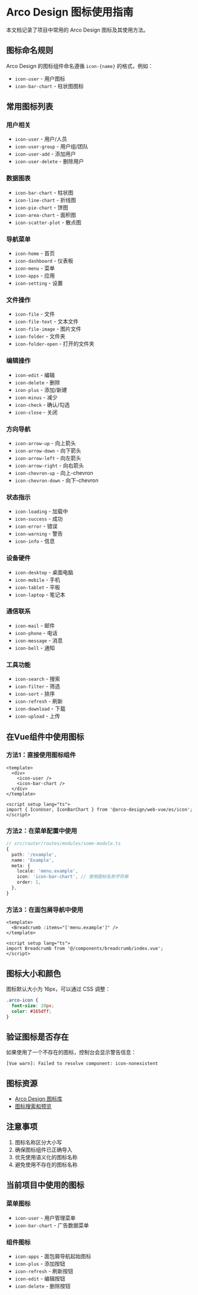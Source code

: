 # Arco Design 图标使用指南

本文档记录了项目中常用的 Arco Design 图标及其使用方法。

## 图标命名规则

Arco Design 的图标组件命名遵循 `icon-{name}` 的格式，例如：
- `icon-user` - 用户图标
- `icon-bar-chart` - 柱状图图标

## 常用图标列表

### 用户相关
- `icon-user` - 用户/人员
- `icon-user-group` - 用户组/团队
- `icon-user-add` - 添加用户
- `icon-user-delete` - 删除用户

### 数据图表
- `icon-bar-chart` - 柱状图
- `icon-line-chart` - 折线图
- `icon-pie-chart` - 饼图
- `icon-area-chart` - 面积图
- `icon-scatter-plot` - 散点图

### 导航菜单
- `icon-home` - 首页
- `icon-dashboard` - 仪表板
- `icon-menu` - 菜单
- `icon-apps` - 应用
- `icon-setting` - 设置

### 文件操作
- `icon-file` - 文件
- `icon-file-text` - 文本文件
- `icon-file-image` - 图片文件
- `icon-folder` - 文件夹
- `icon-folder-open` - 打开的文件夹

### 编辑操作
- `icon-edit` - 编辑
- `icon-delete` - 删除
- `icon-plus` - 添加/新建
- `icon-minus` - 减少
- `icon-check` - 确认/勾选
- `icon-close` - 关闭

### 方向导航
- `icon-arrow-up` - 向上箭头
- `icon-arrow-down` - 向下箭头
- `icon-arrow-left` - 向左箭头
- `icon-arrow-right` - 向右箭头
- `icon-chevron-up` - 向上-chevron
- `icon-chevron-down` - 向下-chevron

### 状态指示
- `icon-loading` - 加载中
- `icon-success` - 成功
- `icon-error` - 错误
- `icon-warning` - 警告
- `icon-info` - 信息

### 设备硬件
- `icon-desktop` - 桌面电脑
- `icon-mobile` - 手机
- `icon-tablet` - 平板
- `icon-laptop` - 笔记本

### 通信联系
- `icon-mail` - 邮件
- `icon-phone` - 电话
- `icon-message` - 消息
- `icon-bell` - 通知

### 工具功能
- `icon-search` - 搜索
- `icon-filter` - 筛选
- `icon-sort` - 排序
- `icon-refresh` - 刷新
- `icon-download` - 下载
- `icon-upload` - 上传

## 在Vue组件中使用图标

### 方法1：直接使用图标组件
```vue
<template>
  <div>
    <icon-user />
    <icon-bar-chart />
  </div>
</template>

<script setup lang="ts">
import { IconUser, IconBarChart } from '@arco-design/web-vue/es/icon';
</script>
```

### 方法2：在菜单配置中使用
```typescript
// src/router/routes/modules/some-module.ts
{
  path: '/example',
  name: 'Example',
  meta: {
    locale: 'menu.example',
    icon: 'icon-bar-chart', // 使用图标名称字符串
    order: 1,
  },
}
```

### 方法3：在面包屑导航中使用
```vue
<template>
  <Breadcrumb :items="['menu.example']" />
</template>

<script setup lang="ts">
import Breadcrumb from '@/components/breadcrumb/index.vue';
</script>
```

## 图标大小和颜色

图标默认大小为 16px，可以通过 CSS 调整：

```css
.arco-icon {
  font-size: 20px;
  color: #165dff;
}
```

## 验证图标是否存在

如果使用了一个不存在的图标，控制台会显示警告信息：
```
[Vue warn]: Failed to resolve component: icon-nonexistent
```

## 图标资源

- [Arco Design 图标库](https://arco.design/vue/component/icon)
- [图标搜索和预览](https://arco.design/vue/component/icon#IconList)

## 注意事项

1. 图标名称区分大小写
2. 确保图标组件已正确导入
3. 优先使用语义化的图标名称
4. 避免使用不存在的图标名称

## 当前项目中使用的图标

### 菜单图标
- `icon-user` - 用户管理菜单
- `icon-bar-chart` - 广告数据菜单

### 组件图标
- `icon-apps` - 面包屑导航起始图标
- `icon-plus` - 添加按钮
- `icon-refresh` - 刷新按钮
- `icon-edit` - 编辑按钮
- `icon-delete` - 删除按钮